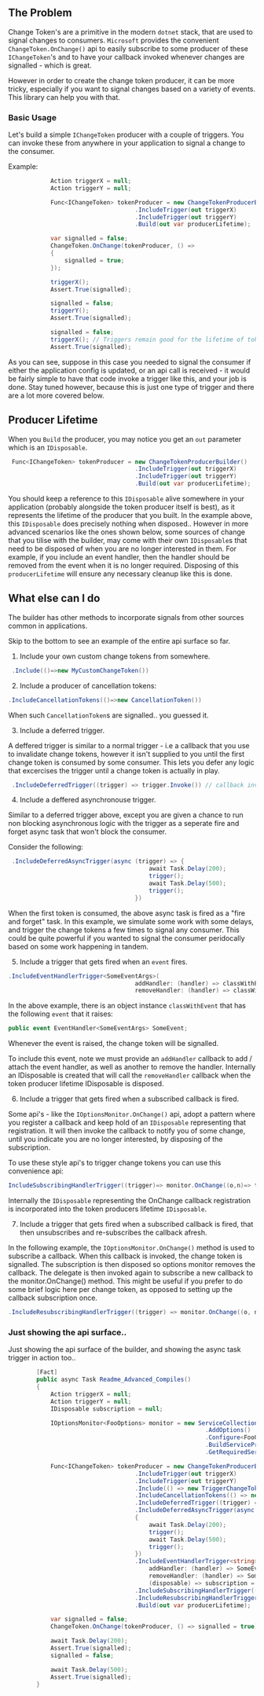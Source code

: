 ## The Problem

Change Token's are a primitive in the modern `dotnet` stack, that are used to signal changes to consumers. 
`Microsoft` provides the convenient `ChangeToken.OnChange()` api to easily subscribe to some producer of these `IChangeToken`'s 
and to have your callback invoked whenever changes are signalled - which is great.

However in order to create the change token producer, it can be more tricky, especially if you want to signal changes based on a variety of events.
This library can help you with that.

### Basic Usage

Let's build a simple `IChangeToken` producer with a couple of triggers.
You can invoke these from anywhere in your application to signal a change to the consumer.

Example:

```csharp
            Action triggerX = null;
            Action triggerY = null;

            Func<IChangeToken> tokenProducer = new ChangeTokenProducerBuilder()
                                    .IncludeTrigger(out triggerX)
                                    .IncludeTrigger(out triggerY)
                                    .Build(out var producerLifetime);

            var signalled = false;
            ChangeToken.OnChange(tokenProducer, () =>
            {
                signalled = true;
            });

            triggerX();
            Assert.True(signalled);

            signalled = false;
            triggerY();
            Assert.True(signalled);

            signalled = false;
            triggerX(); // Triggers remain good for the lifetime of token producer.
            Assert.True(signalled);       
```

As you can see, suppose in this case you needed to signal the consumer if either the application config is updated,
or an api call is received - it would be fairly simple to have that code invoke a trigger like this, and your job is done. 
Stay tuned however, because this is just one type of trigger and there are a lot more covered below.

## Producer Lifetime

When you `Build` the producer, you may notice you get an `out` parameter which is an `IDisposable`.

```csharp
 Func<IChangeToken> tokenProducer = new ChangeTokenProducerBuilder()
                                    .IncludeTrigger(out triggerX)
                                    .IncludeTrigger(out triggerY)
                                    .Build(out var producerLifetime);
```

You should keep a reference to this `IDisposable` alive somewhere in your application (probably alongside the token producer itself is best), 
as it represents the lifetime of the producer that you built.
In the example above, this `IDisposable` does precisely nothing when disposed..
However in more advanced scenarios like the ones shown below,
some sources of change that you tilise with the builder, may come with their own `IDisposable`s that need to be disposed of when you are no longer interested in them.
For example, if you include an event handler, then the handler should be removed from the event when it is no longer required. 
Disposing of this `producerLifetime` will ensure any necessary cleanup like this is done.

## What else can I do

The builder has other methods to incorporate signals from other sources common in applications.

Skip to the bottom to see an example of the entire api surface so far.

1. Include your own custom change tokens from somewhere.

```csharp
 .Include(()=>new MyCustomChangeToken())

```

2. Include a producer of cancellation tokens:

```csharp
.IncludeCancellationTokens(()=>new CancellationToken())
```

When such `CancellationToken`s are signalled.. you guessed it.

3. Include a deferred trigger. 

A deffered trigger is similar to a normal trigger - i.e a callback that you use to invalidate change tokens, 
however it isn't supplied to you until the first change token is consumed by some consumer.
This lets you defer any logic that excercises the trigger until a change token is actually in play.

```csharp
 .IncludeDeferredTrigger((trigger) => trigger.Invoke()) // callback invoked to supply you a trigger once the first token is consumed. Note: logic here is synchronous and so will blocks the caller requesting the very first token so be snappy.
```

4. Include a deffered asynchronouse trigger. 

Similar to a deferred trigger above, except you are given a chance to run non blocking asynchronous logic with the trigger as a seperate fire and forget async task that won't block the consumer.

Consider the following:

```csharp
 .IncludeDeferredAsyncTrigger(async (trigger) => {
                                        await Task.Delay(200);
                                        trigger();
                                        await Task.Delay(500);
                                        trigger();
                                    })
 ```

 When the first token is consumed, the above async task is fired as a "fire and forget" task.
 In this example, we simulate some work with some delays, and trigger the change tokens a few times to signal any consumer.
 This could be quite powerful if you wanted to signal the consumer peridocally based on some work happening in tandem.

 5. Include a trigger that gets fired when an `event` fires.

 ```csharp
 .IncludeEventHandlerTrigger<SomeEventArgs>(
                                     addHandler: (handler) => classWithEvent.SomeEvent += handler,
                                     removeHandler: (handler) => classWithEvent.SomeEvent -= handler);

```

In the above example, there is an object instance `classWithEvent` that has the following `event` that it raises:

```csharp
public event EventHandler<SomeEventArgs> SomeEvent;

```

Whenever the event is raised, the change token will be signalled.

To include this event, note we must provide an `addHandler` callback to add / attach the event handler, as well as another to remove
the handler. Internally an IDisposable is created that will call the `removeHandler` callback when the token producer lifetime IDisposable is disposed.

6. Include a trigger that gets fired when a subscribed callback is fired.

Some api's - like the `IOptionsMonitor.OnChange()` api, adopt a pattern where you register a callback and keep hold of an `IDisposable` representing that registration.
It will then invoke the callback to notify you of some change, until you indicate you are no longer interested, by disposing of the subscription.

To use these style api's to trigger change tokens you can use this convenience api:

```csharp
IncludeSubscribingHandlerTrigger((trigger)=> monitor.OnChange((o,n)=> trigger()))

```

Internally the `IDisposable` representing the OnChange callback registration is incorporated into the token producers lifetime `IDisposable`.

7. Include a trigger that gets fired when a subscribed callback is fired, that then unsubscribes and re-subscribes the callback afresh.

In the following example, the `IOptionsMonitor.OnChange()` method is used to subscribe a callback. When this callback is invoked, the change token is signalled. The subscription is then disposed so options monitor removes the callback. The delegate is then invoked again to subscribe a new callback to the monitor.OnChange() method.
This might be useful if you prefer to do some brief logic here per change token, as opposed to setting up the callback subscription once.

```csharp
.IncludeResubscribingHandlerTrigger((trigger) => monitor.OnChange((o, n) => trigger()))
```


### Just showing the api surface..

Just showing the api surface of the builder, and showing the async task trigger in action too..

```csharp
        [Fact]
        public async Task Readme_Advanced_Compiles()
        {
            Action triggerX = null;
            Action triggerY = null;
            IDisposable subscription = null;

            IOptionsMonitor<FooOptions> monitor = new ServiceCollection()
                                                        .AddOptions()
                                                        .Configure<FooOptions>((o) => { })
                                                        .BuildServiceProvider()
                                                        .GetRequiredService<IOptionsMonitor<FooOptions>>();

            Func<IChangeToken> tokenProducer = new ChangeTokenProducerBuilder()
                                    .IncludeTrigger(out triggerX)
                                    .IncludeTrigger(out triggerY)
                                    .Include(() => new TriggerChangeToken())
                                    .IncludeCancellationTokens(() => new CancellationToken())
                                    .IncludeDeferredTrigger((trigger) => trigger.Invoke())
                                    .IncludeDeferredAsyncTrigger(async (trigger) =>
                                    {
                                        await Task.Delay(200);
                                        trigger();
                                        await Task.Delay(500);
                                        trigger();
                                    })
                                    .IncludeEventHandlerTrigger<string>(
                                        addHandler: (handler) => SomeEvent += handler,
                                        removeHandler: (handler) => SomeEvent -= handler,
                                        (disposable) => subscription = disposable)
                                    .IncludeSubscribingHandlerTrigger((trigger) => monitor.OnChange((o, n) => trigger()))
                                    .IncludeResubscribingHandlerTrigger((trigger) => monitor.OnChange((o, n) => trigger()))
                                    .Build(out var producerLifetime);

            var signalled = false;
            ChangeToken.OnChange(tokenProducer, () => signalled = true);

            await Task.Delay(200);
            Assert.True(signalled);
            signalled = false;

            await Task.Delay(500);
            Assert.True(signalled);        
        }
```




